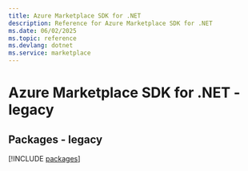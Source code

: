 ```yaml
---
title: Azure Marketplace SDK for .NET
description: Reference for Azure Marketplace SDK for .NET
ms.date: 06/02/2025
ms.topic: reference
ms.devlang: dotnet
ms.service: marketplace
---
```

# Azure Marketplace SDK for .NET - legacy
## Packages - legacy
[!INCLUDE [packages](marketplace-index.md)]